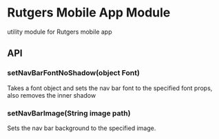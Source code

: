 # Rutgers Mobile App Module

utility module for Rutgers mobile app

## API

### setNavBarFontNoShadow(object Font)

Takes a font object and sets the nav bar font to the specified font props, also
removes the inner shadow

### setNavBarImage(String image path)

Sets the nav bar background to the specified image.
